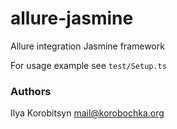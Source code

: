 # allure-jasmine

Allure integration Jasmine framework

For usage example see `test/Setup.ts`

### Authors

Ilya Korobitsyn <mail@korobochka.org>
